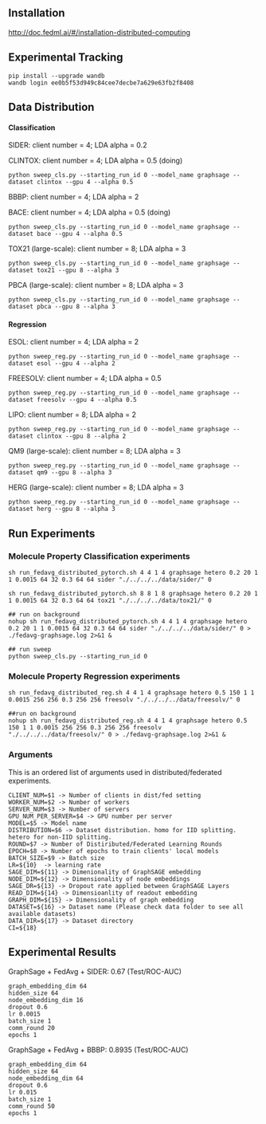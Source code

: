 ## Installation
http://doc.fedml.ai/#/installation-distributed-computing

## Experimental Tracking
```
pip install --upgrade wandb
wandb login ee0b5f53d949c84cee7decbe7a629e63fb2f8408
```

## Data Distribution
#### Classification
SIDER: client number = 4; LDA alpha = 0.2

CLINTOX: client number = 4; LDA alpha = 0.5 (doing)
```
python sweep_cls.py --starting_run_id 0 --model_name graphsage --dataset clintox --gpu 4 --alpha 0.5
```

BBBP: client number = 4; LDA alpha = 2

BACE: client number = 4; LDA alpha = 0.5 (doing)
```
python sweep_cls.py --starting_run_id 0 --model_name graphsage --dataset bace --gpu 4 --alpha 0.5
```


TOX21 (large-scale): client number = 8; LDA alpha = 3
```
python sweep_cls.py --starting_run_id 0 --model_name graphsage --dataset tox21 --gpu 8 --alpha 3
```

PBCA (large-scale): client number = 8; LDA alpha = 3
```
python sweep_cls.py --starting_run_id 0 --model_name graphsage --dataset pbca --gpu 8 --alpha 3
```

#### Regression
ESOL: client number = 4; LDA alpha = 2
```
python sweep_reg.py --starting_run_id 0 --model_name graphsage --dataset esol --gpu 4 --alpha 2
```

FREESOLV: client number = 4; LDA alpha = 0.5
```
python sweep_reg.py --starting_run_id 0 --model_name graphsage --dataset freesolv --gpu 4 --alpha 0.5
```

LIPO: client number = 8; LDA alpha = 2
```
python sweep_reg.py --starting_run_id 0 --model_name graphsage --dataset clintox --gpu 8 --alpha 2
```


QM9 (large-scale): client number = 8; LDA alpha = 3 
```
python sweep_reg.py --starting_run_id 0 --model_name graphsage --dataset qm9 --gpu 8 --alpha 3
```

HERG (large-scale): client number = 8; LDA alpha = 3
```
python sweep_reg.py --starting_run_id 0 --model_name graphsage --dataset herg --gpu 8 --alpha 3
```

## Run Experiments

### Molecule Property Classification experiments
```
sh run_fedavg_distributed_pytorch.sh 4 4 1 4 graphsage hetero 0.2 20 1 1 0.0015 64 32 0.3 64 64 sider "./../../../data/sider/" 0

sh run_fedavg_distributed_pytorch.sh 8 8 1 8 graphsage hetero 0.2 20 1 1 0.0015 64 32 0.3 64 64 tox21 "./../../../data/tox21/" 0

## run on background
nohup sh run_fedavg_distributed_pytorch.sh 4 4 1 4 graphsage hetero 0.2 20 1 1 0.0015 64 32 0.3 64 64 sider "./../../../data/sider/" 0 > ./fedavg-graphsage.log 2>&1 &

## run sweep
python sweep_cls.py --starting_run_id 0
```


### Molecule Property Regression experiments
```
sh run_fedavg_distributed_reg.sh 4 4 1 4 graphsage hetero 0.5 150 1 1 0.0015 256 256 0.3 256 256 freesolv "./../../../data/freesolv/" 0

##run on background
nohup sh run_fedavg_distributed_reg.sh 4 4 1 4 graphsage hetero 0.5 150 1 1 0.0015 256 256 0.3 256 256 freesolv "./../../../data/freesolv/" 0 > ./fedavg-graphsage.log 2>&1 &
```

### Arguments
This is an ordered list of arguments used in distributed/federated experiments. 
```
CLIENT_NUM=$1 -> Number of clients in dist/fed setting
WORKER_NUM=$2 -> Number of workers
SERVER_NUM=$3 -> Number of servers
GPU_NUM_PER_SERVER=$4 -> GPU number per server
MODEL=$5 -> Model name
DISTRIBUTION=$6 -> Dataset distribution. homo for IID splitting. hetero for non-IID splitting.
ROUND=$7 -> Number of Distiributed/Federated Learning Rounds
EPOCH=$8 -> Number of epochs to train clients' local models
BATCH_SIZE=$9 -> Batch size 
LR=${10}  -> learning rate
SAGE_DIM=${11} -> Dimenionality of GraphSAGE embedding
NODE_DIM=${12} -> Dimensionality of node embeddings
SAGE_DR=${13} -> Dropout rate applied between GraphSAGE Layers
READ_DIM=${14} -> Dimensioanlity of readout embedding
GRAPH_DIM=${15} -> Dimensionality of graph embedding
DATASET=${16} -> Dataset name (Please check data folder to see all available datasets)
DATA_DIR=${17} -> Dataset directory
CI=${18}
```

## Experimental Results
GraphSage + FedAvg + SIDER: 0.67 (Test/ROC-AUC)

```
graph_embedding_dim 64
hidden_size 64
node_embedding_dim 16
dropout 0.6
lr 0.0015
batch_size 1
comm_round 20
epochs 1
```

GraphSage + FedAvg + BBBP: 0.8935 (Test/ROC-AUC)

```
graph_embedding_dim 64
hidden_size 64
node_embedding_dim 64
dropout 0.6
lr 0.015
batch_size 1
comm_round 50
epochs 1
```

